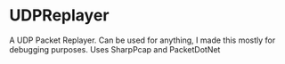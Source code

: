 # UDPReplayer
A UDP Packet Replayer. Can be used for anything, I made this mostly for debugging purposes. Uses SharpPcap and PacketDotNet
